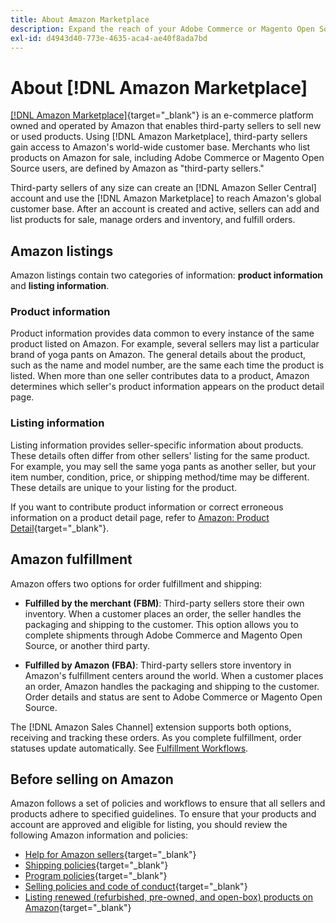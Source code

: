 ```yaml
---
title: About Amazon Marketplace
description: Expand the reach of your Adobe Commerce or Magento Open Source store by leveraging your product catalog as listings in the Amazon Marketplace.
exl-id: d4943d40-773e-4635-aca4-ae40f8ada7bd
---
```

# About [!DNL Amazon Marketplace]

[[!DNL Amazon Marketplace]](https://sell.amazon.com/){target="_blank"} is an e-commerce platform owned and operated by Amazon that enables third-party sellers to sell new or used products. Using [!DNL Amazon Marketplace], third-party sellers gain access to Amazon's world-wide customer base. Merchants who list products on Amazon for sale, including Adobe Commerce or Magento Open Source users, are defined by Amazon as "third-party sellers."

Third-party sellers of any size can create an [!DNL Amazon Seller Central] account and use the [!DNL Amazon Marketplace] to reach Amazon's global customer base. After an account is created and active, sellers can add and list products for sale, manage orders and inventory, and fulfill orders.

## Amazon listings

Amazon listings contain two categories of information: **product information** and **listing information**.

### Product information

Product information provides data common to every instance of the same product listed on Amazon. For example, several sellers may list a particular brand of yoga pants on Amazon. The general details about the product, such as the name and model number, are the same each time the product is listed. When more than one seller contributes data to a product, Amazon determines which seller's product information appears on the product detail page.

### Listing information

Listing information provides seller-specific information about products. These details often differ from other sellers' listing for the same product. For example, you may sell the same yoga pants as another seller, but your item number, condition, price, or shipping method/time may be different. These details are unique to your listing for the product.

If you want to contribute product information or correct erroneous information on a product detail page, refer to [Amazon: Product Detail](https://sellercentral.amazon.com/gp/help/external/200335450){target="_blank"}.

## Amazon fulfillment

Amazon offers two options for order fulfillment and shipping:

- **Fulfilled by the merchant (FBM)**: Third-party sellers store their own inventory. When a customer places an order, the seller handles the packaging and shipping to the customer. This option allows you to complete shipments through Adobe Commerce and Magento Open Source, or another third party.

- **Fulfilled by Amazon (FBA)**: Third-party sellers store inventory in Amazon's fulfillment centers around the world. When a customer places an order, Amazon handles the packaging and shipping to the customer. Order details and status are sent to Adobe Commerce or Magento Open Source.

The [!DNL Amazon Sales Channel] extension supports both options, receiving and tracking these orders. As you complete fulfillment, order statuses update automatically. See [Fulfillment Workflows](./fulfillment-workflows.md).

## Before selling on Amazon

Amazon follows a set of policies and workflows to ensure that all sellers and products adhere to specified guidelines. To ensure that your products and account are approved and eligible for listing, you should review the following Amazon information and policies:

- [Help for Amazon sellers](https://sellercentral.amazon.com/gp/help/external/help-page.html?itemID=2&language=en_US/){target="_blank"}
- [Shipping policies](https://sellercentral.amazon.com/gp/help/external/201901620?language=en-US){target="_blank"}
- [Program policies](https://sellercentral.amazon.com/gp/help/external/521?language=en-US){target="_blank"}
- [Selling policies and code of conduct](https://sellercentral.amazon.com/gp/help/external/1801?language=en-US){target="_blank"}
- [Listing renewed (refurbished, pre-owned, and open-box) products on Amazon](https://sell.amazon.com/programs/renewed){target="_blank"}
